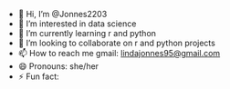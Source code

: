 - 👋 Hi, I’m @Jonnes2203
- 👀 I’m interested in data science
- 🌱 I’m currently learning r and python
- 💞️ I’m looking to collaborate on r and python projects
- 📫 How to reach me gmail: lindajonnes95@gmail.com  
- 😄 Pronouns: she/her
- ⚡ Fun fact: 

<!---
Jonnes2203/Jonnes2203 is a ✨ special ✨ repository because its `README.md` (this file) appears on your GitHub profile.
You can click the Preview link to take a look at your changes.
--->
